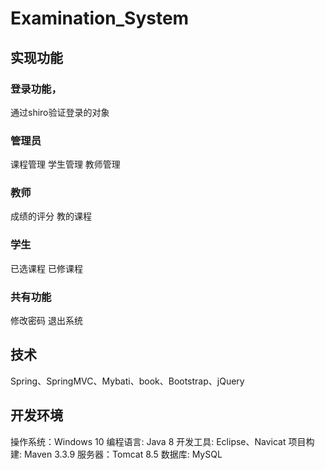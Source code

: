 # Examination_System

## 实现功能
### 登录功能，
通过shiro验证登录的对象
### 管理员
课程管理
学生管理
教师管理
### 教师
成绩的评分
教的课程
### 学生
已选课程
已修课程
### 共有功能
修改密码
退出系统


## 技术
Spring、SpringMVC、Mybati、book、Bootstrap、jQuery
## 开发环境
操作系统：Windows 10 编程语言: Java 8 开发工具: Eclipse、Navicat 项目构建: Maven 3.3.9 服务器：Tomcat 8.5 数据库: MySQL
